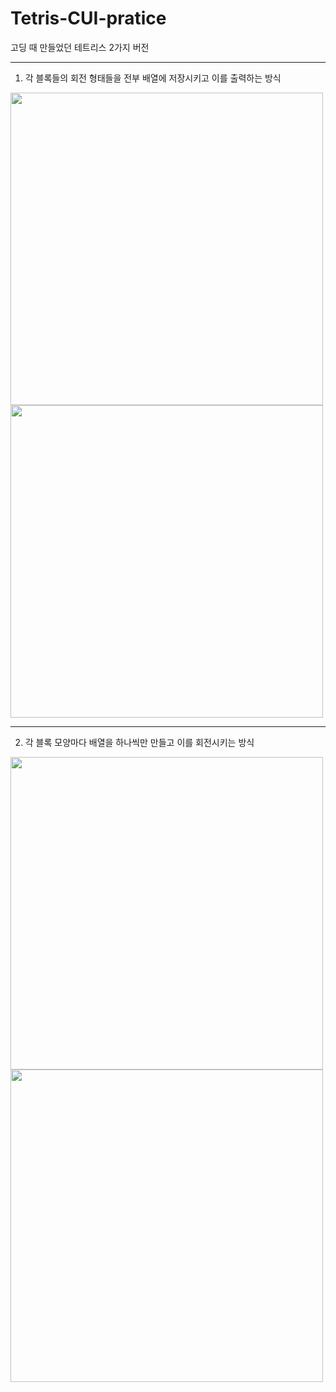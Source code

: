 # Tetris-CUI-pratice
고딩 때 만들었던 테트리스 2가지 버전

----

1. 각 블록들의 회전 형태들을 전부 배열에 저장시키고 이를 출력하는 방식

<img src ="https://github.com/kdw7921/Tetris-CUI-pratice/assets/34418693/eca6ce93-69d9-4b33-bef5-14f030bc6796" width="500">

<img src ="https://github.com/kdw7921/Tetris-CUI-pratice/assets/34418693/08ce05c8-2867-4dbe-9de9-b21cd7a4960c" width="500">

----

2. 각 블록 모양마다 배열을 하나씩만 만들고 이를 회전시키는 방식

<img src ="https://github.com/kdw7921/Tetris-CUI-pratice/assets/34418693/21914284-110f-4fbb-a132-940eb7764efd" width="500">

<img src ="https://github.com/kdw7921/Tetris-CUI-pratice/assets/34418693/5842ea9a-d324-41f9-9821-4790d4e01539" width="500">
